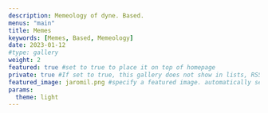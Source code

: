 ```yaml
---
description: Memeology of dyne. Based.
menus: "main"
title: Memes
keywords: [Memes, Based, Memeology]
date: 2023-01-12
#type: gallery
weight: 2
featured: true #set to true to place it on top of homepage
private: true #If set to true, this gallery does not show in lists, RSS, sitemaps, etc. On list pages, use cascade to hide descendants.
featured_image: jaromil.png #specify a featured image. automatically set if null
params:
  theme: light
---
```

